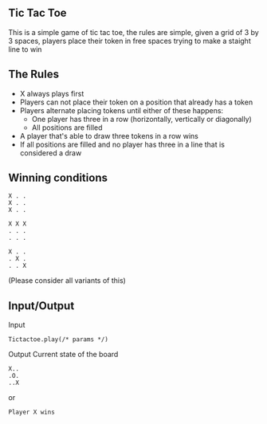 Tic Tac Toe
---

This is a simple game of tic tac toe, the rules are simple, given a grid of 3 by 3 spaces, players place their token in free spaces trying to make a staight line to win

The Rules
---
- X always plays first
- Players can not place their token on a position that already has a token
- Players alternate placing tokens until either of these happens:
  - One player has three in a row (horizontally, vertically or diagonally)
  - All positions are filled
- A player that's able to draw three tokens in a row wins
- If all positions are filled and no player has three in a line that is considered a draw


Winning conditions
---

```
X . .
X . .
X . .
```

```
X X X
. . .
. . .
```

```
X . .
. X .
. . X
```

(Please consider all variants of this)


Input/Output
---

Input 
```
Tictactoe.play(/* params */)
```


Output Current state of the board
```
X..
.O.
..X
```

or 
```
Player X wins
```